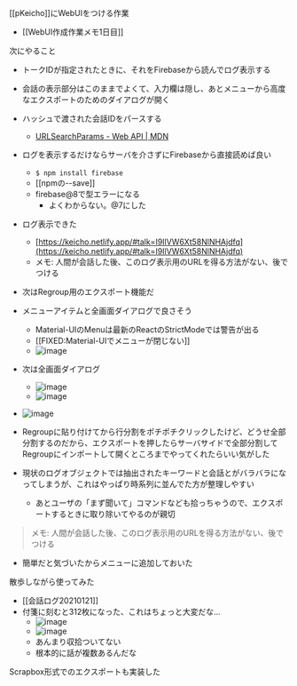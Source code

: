 
[[pKeicho]]にWebUIをつける作業
- [[WebUI作成作業メモ1日目]]

次にやること
- トークIDが指定されたときに、それをFirebaseから読んでログ表示する
- 会話の表示部分はこのままでよくて、入力欄は隠し、あとメニューから高度なエクスポートのためのダイアログが開く

- ハッシュで渡された会話IDをパースする
    - [URLSearchParams - Web API | MDN](https://developer.mozilla.org/ja/docs/Web/API/URLSearchParams)

- ログを表示するだけならサーバを介さずにFirebaseから直接読めば良い
    - `$ npm install firebase`
    - [[npmの--save]]
    - firebase@8で型エラーになる
        - よくわからない。@7にした

- ログ表示できた
    - [https://keicho.netlify.app/#talk=I9IlVW6Xt58NlNHAjdfq](https://keicho.netlify.app/#talk=I9IlVW6Xt58NlNHAjdfq)
    - メモ: 人間が会話した後、このログ表示用のURLを得る方法がない、後でつける
- 次はRegroup用のエクスポート機能だ

- メニューアイテムと全画面ダイアログで良さそう
    - Material-UIのMenuは最新のReactのStrictModeでは警告が出る
    - [[FIXED:Material-UIでメニューが閉じない]]
    - ![image](https://gyazo.com/1250d54f4717becec7fc6ff53b2f10c6/thumb/1000)
- 次は全画面ダイアログ
    - ![image](https://gyazo.com/164ee185463bfa29adafe6e89306c80e/thumb/1000)
    - ![image](https://gyazo.com/33382aa26072481d3b68a61b2e214982/thumb/1000)
- ![image](https://gyazo.com/e52316181ce2e614ef9a873c48da5cd0/thumb/1000)
- Regroupに貼り付けてから行分割をポチポチクリックしたけど、どうせ全部分割するのだから、エクスポートを押したらサーバサイドで全部分割してRegroupにインポートして開くところまでやってくれたらいい気がした
- 現状のログオブジェクトでは抽出されたキーワードと会話とがバラバラになってしまうが、これはやっぱり時系列に並んでた方が整理しやすい
    - あとユーザの「まず聞いて」コマンドなども拾っちゃうので、エクスポートするときに取り除いてやるのが親切

> メモ: 人間が会話した後、このログ表示用のURLを得る方法がない、後でつける
- 簡単だと気づいたからメニューに追加しておいた

散歩しながら使ってみた
- [[会話ログ20210121]]
- 付箋に刻むと312枚になった、これはちょっと大変だな…
    - ![image](https://gyazo.com/634bfb47b5ea5d820c5e39eca46524b9/thumb/1000)
    - ![image](https://gyazo.com/bebc95b7f324a0b14fbfd9a755a035ac/thumb/1000)
    - あんまり収拾ついてない
    - 根本的に話が複数あるんだな

Scrapbox形式でのエクスポートも実装した
